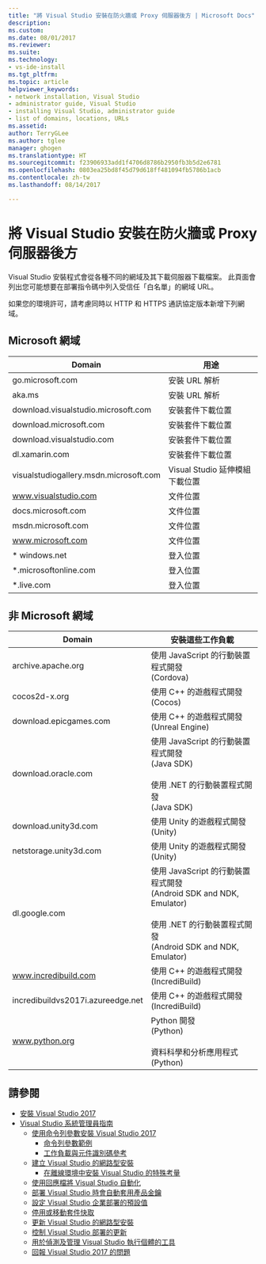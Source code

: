 ```yaml
---
title: "將 Visual Studio 安裝在防火牆或 Proxy 伺服器後方 | Microsoft Docs"
description: 
ms.custom: 
ms.date: 08/01/2017
ms.reviewer: 
ms.suite: 
ms.technology:
- vs-ide-install
ms.tgt_pltfrm: 
ms.topic: article
helpviewer_keywords:
- network installation, Visual Studio
- administrator guide, Visual Studio
- installing Visual Studio, administrator guide
- list of domains, locations, URLs
ms.assetid: 
author: TerryGLee
ms.author: tglee
manager: ghogen
ms.translationtype: HT
ms.sourcegitcommit: f23906933add1f4706d8786b2950fb3b5d2e6781
ms.openlocfilehash: 0803ea25bd8f45d79d618ff481094fb5786b1acb
ms.contentlocale: zh-tw
ms.lasthandoff: 08/14/2017

---
```

# <a name="install-visual-studio-behind-a-firewall-or-proxy-server"></a>將 Visual Studio 安裝在防火牆或 Proxy 伺服器後方

Visual Studio 安裝程式會從各種不同的網域及其下載伺服器下載檔案。 此頁面會列出您可能想要在部署指令碼中列入受信任「白名單」的網域 URL。

如果您的環境許可，請考慮同時以 HTTP 和 HTTPS 通訊協定版本新增下列網域。

## <a name="microsoft-domains"></a>Microsoft 網域
| Domain | 用途 |
| ------ | ------- |
| go.microsoft.com | 安裝 URL 解析 |
| aka.ms | 安裝 URL 解析 |
| download.visualstudio.microsoft.com | 安裝套件下載位置 |
| download.microsoft.com | 安裝套件下載位置 |
| download.visualstudio.com | 安裝套件下載位置 |
| dl.xamarin.com | 安裝套件下載位置 |
| visualstudiogallery.msdn.microsoft.com | Visual Studio 延伸模組下載位置 |
| www.visualstudio.com | 文件位置 |
| docs.microsoft.com | 文件位置 |
| msdn.microsoft.com | 文件位置 |
| www.microsoft.com | 文件位置 |
| * windows.net | 登入位置 |
| *.microsoftonline.com | 登入位置 |
| *.live.com | 登入位置 |


## <a name="non-microsoft-domains"></a>非 Microsoft 網域
| Domain | 安裝這些工作負載 |
| ------ | ------- |
| archive.apache.org |  使用 JavaScript 的行動裝置程式開發 <br />(Cordova) |
| cocos2d-x.org | 使用 C++ 的遊戲程式開發 <br />(Cocos) |
| download.epicgames.com | 使用 C++ 的遊戲程式開發 <br />(Unreal Engine) |
| download.oracle.com | 使用 JavaScript 的行動裝置程式開發 <br />(Java SDK) <br /><br />使用 .NET 的行動裝置程式開發 <br />(Java SDK) |
| download.unity3d.com | 使用 Unity 的遊戲程式開發 <br />(Unity) |
| netstorage.unity3d.com | 使用 Unity 的遊戲程式開發 <br /> (Unity) |
| dl.google.com | 使用 JavaScript 的行動裝置程式開發 <br />(Android SDK and NDK, Emulator) <br /><br />使用 .NET 的行動裝置程式開發 <br />(Android SDK and NDK, Emulator) |
| www.incredibuild.com | 使用 C++ 的遊戲程式開發 <br />(IncrediBuild) |
| incredibuildvs2017i.azureedge.net | 使用 C++ 的遊戲程式開發 <br />(IncrediBuild) |
| www.python.org | Python 開發 <br />(Python) <br /><br />資料科學和分析應用程式 <br />(Python) |

## <a name="see-also"></a>請參閱
* [安裝 Visual Studio 2017](install-visual-studio.md)
* [Visual Studio 系統管理員指南](visual-studio-administrator-guide.md)
  * [使用命令列參數安裝 Visual Studio 2017](use-command-line-parameters-to-install-visual-studio.md)
    * [命令列參數範例](command-line-parameter-examples.md)
    * [工作負載與元件識別碼參考](workload-and-component-ids.md)
  * [建立 Visual Studio 的網路型安裝](create-a-network-installation-of-visual-studio.md)
    * [在離線環境中安裝 Visual Studio 的特殊考量](install-visual-studio-in-offline-environment.md)
  * [使用回應檔將 Visual Studio 自動化](automated-installation-with-response-file.md)
  * [部署 Visual Studio 時會自動套用產品金鑰](automatically-apply-product-keys-when-deploying-visual-studio.md)
  * [設定 Visual Studio 企業部署的預設值](set-defaults-for-enterprise-deployments.md)
  * [停用或移動套件快取](disable-or-move-the-package-cache.md)
  * [更新 Visual Studio 的網路型安裝](update-a-network-installation-of-visual-studio.md)
  * [控制 Visual Studio 部署的更新](controlling-updates-to-visual-studio-deployments.md)
  * [用於偵測及管理 Visual Studio 執行個體的工具](tools-for-managing-visual-studio-instances.md)
  * [回報 Visual Studio 2017 的問題](../ide/how-to-report-a-problem-with-visual-studio-2017.md)

